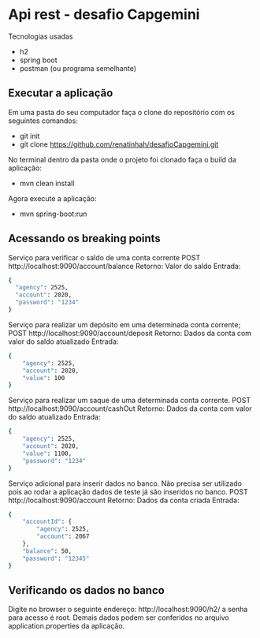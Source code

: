 # Api rest - desafio Capgemini
Tecnologias usadas
* h2
* spring boot
* postman (ou programa semelhante)

## Executar a aplicação 

Em uma pasta do seu computador faça o clone do repositório com os seguintes comandos:

* git init
* git clone https://github.com/renatinhah/desafioCapgemini.git

No terminal dentro da pasta onde o projeto foi clonado faça o build da aplicação:

* mvn clean install

Agora execute a aplicação:
* mvn spring-boot:run

## Acessando os breaking points

Serviço para verificar o saldo de uma conta corrente
POST
http://localhost:9090/account/balance
Retorno:
Valor do saldo
Entrada:
```sh
{
  "agency": 2525,
  "account": 2020,
  "password": "1234"
}
```

Serviço para realizar um depósito em uma determinada conta corrente;
POST
http://localhost:9090/account/deposit
Retorno:
Dados da conta com valor do saldo atualizado
Entrada:
```sh
{
    "agency": 2525,
    "account": 2020,
    "value": 100
}
```

Serviço para realizar um saque de uma determinada conta corrente.
POST
http://localhost:9090/account/cashOut
Retorno:
Dados da conta com valor do saldo atualizado
Entrada:
```sh
{
    "agency": 2525,
    "account": 2020,
    "value": 1100,
    "password": "1234"
}
```
Serviço adicional para inserir dados no banco. Não precisa ser utilizado pois ao rodar a aplicação dados de teste já são inseridos no banco.
POST
http://localhost:9090/account
Retorno:
Dados da conta criada
Entrada:
```sh
{
	"accountId": {
		"agency": 2525,
		"account": 2067
	},
	"balance": 50,
	"password": "12345"
}
```

## Verificando os dados no banco
Digite no browser o seguinte endereço: 
http://localhost:9090/h2/
a senha para acesso é root. 
Demais dados podem ser conferidos no arquivo application.properties da aplicação.
